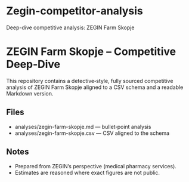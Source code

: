 # Zegin-competitor-analysis
Deep-dive competitive analysis: ZEGIN Farm Skopje
# ZEGIN Farm Skopje – Competitive Deep‑Dive

This repository contains a detective‑style, fully sourced competitive analysis of ZEGIN Farm Skopje aligned to a CSV schema and a readable Markdown version.

## Files
- analyses/zegin-farm-skopje.md — bullet‑point analysis
- analyses/zegin-farm-skopje.csv — CSV aligned to the schema

## Notes
- Prepared from ZEGIN’s perspective (medical pharmacy services).
- Estimates are reasoned where exact figures are not public.
